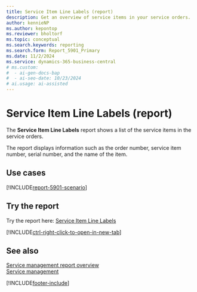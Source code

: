 ```yaml
---
title: Service Item Line Labels (report)
description: Get an overview of service items in your service orders. 
author: kennieNP
ms.author: kepontop
ms.reviewer: bholtorf
ms.topic: conceptual
ms.search.keywords: reporting
ms.search.form: Report_5901_Primary
ms.date: 11/2/2024
ms.service: dynamics-365-business-central
# ms.custom:
#  - ai-gen-docs-bap
#  - ai-seo-date: 10/23/2024
# ai.usage: ai-assisted
---
```


# Service Item Line Labels (report)

The **Service Item Line Labels** report shows a list of the service items in the service orders. 

The report displays information such as the order number, service item number, serial number, and the name of the item.

## Use cases

[!INCLUDE[report-5901-scenario](../includes/report-5901-scenario-include.md)]

<!-- 

Prompt

Below is a report in an ERP system. Provide 3-4 use cases for different personas working with project management or finance for projects.

Format like this:    
  
As a <persona>, use the report to    
* use case 1  
* use case 2    

Do not capitalize the persona names. 

Do not start lines with "Use the data to"

## Report name
Service Item Line Labels

## Report description


### What the report does

### Use cases


Please include your data sources and URLs

-->


## Try the report

Try the report here: [Service Item Line Labels](https://businesscentral.dynamics.com?report=5901)

[!INCLUDE[ctrl-right-click-to-open-in-new-tab](../includes/ctrl-right-click-to-open-in-new-tab.md)]


## See also

[Service management report overview](../service-reports.md)   
[Service management](../service-service.md)    

[!INCLUDE[footer-include](../includes/footer-banner.md)]